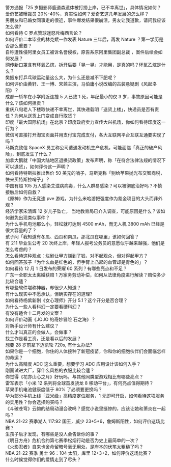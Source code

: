警方通报「25 岁摄影师鹿道森遗体被打捞上岸，已不幸离世」，具体情况如何？  
爱奇艺被曝裁员 20%-40%，真实性如何？爱奇艺这几年发展的怎么样？  
男朋友和已婚女同事走的很近，事件爆发结果很崩溃，男友让我道歉，请问我应该怎么做?  
如何看待 C 罗点赞球迷怒斥梅西言论？  
如何评价二本毕业的林克斌一作发表 Nature 三年后，再发 Nature ？第一学历是否那么重要？  
自称遭性侵阿里女员工被诉名誉侵权，原告系原阿里集团副总裁 ，案件后续会如何发展？  
网传新口罩含有环氧乙烷，拆开后要「晃一晃」才能用，是真的吗？环氧乙烷是什么？  
樊振东打乒乓球运动量这么大，为什么还是减不下肥呢？  
如何评价由黄轩、王一博、宋茜主演，马伯庸小说改编的古装悬疑剧《风起洛阳》？  
成都一轿车在小学附近连撞 5 人已致 1 死，年纪最小的仅 3 岁，事故原因可能是什么？该如何担责？  
重庆八旬老人下楼取快递不幸离世，其快递载明「送货上楼」，快递员是否有责任？为何从送货上门变成自行取货？  
印度「最大国际机场」在北京？印度政府卖力宣传大兴机场，你如何看待印度这一行为？  
微信可直接打开淘宝页面并用支付宝完成支付，各大互联网平台互联互通要实现了吗？  
马斯克致信 SpaceX 员工称公司遭遇发动机生产危机，可能面临「真正的破产风险」，到底发生了什么？  
加拿大鹅就「中国大陆地区退换货政策」发布声明，称「在符合法律法规的情况下可以退货」，如何评价这一声明？  
如何看待特斯拉推出售价 50 美元的哨子，马斯克称「别给苹果抛光布交智商税，快来买特斯拉哨子」？  
中国有超 105 万人感染艾滋病病毒，什么人群易感染？可以被彻底治好吗？不慎接触后如何自救？  
《原神》作为无竞速 pve 游戏，为什么米哈游把强度作为氪金项目的大头而非外观？  
经济学家宋清辉 12 岁儿子坠亡， 当地教育局已介入调查，可能原因是什么？该如何避免出现类似事件？  
为什么手机电池那么小，轻松就可达到 4500 mAh，而无人机 3800 mAh 已经是很大容量的了？  
孩子问「我知道有冬瓜、西瓜和南瓜，那北瓜在哪里」该如何回答？  
有 211 毕业生公考 20 次终上岸，年轻人报考公务员的意愿似乎越来越强，他们是怎么考虑的？  
怎么看待这种观点：烂剧让甲方赚到了钱，对不起观众，但对得起甲方？  
如何回答孩子「为什么血是红色的，但手臂上凸起的血管却是青色的」？  
如何看待 12 月 1 日发布的荣耀 60 系列？有哪些亮点和不足？  
广东一全职太太离婚获赔 1 万家务劳动补偿，​如何从法律角度进行解读？赔偿多少比较合适？  
有哪些软件堪称神器，却很少人知道？  
有什么现实中不愿承认，但确实存在的道理?  
如何看待杨紫新剧《女心理师》开分 5.1？这个开分是否合理？  
为什么一些人看科幻一定要看硬科幻？  
有没有适合十二月发的文案？  
如何评价动画《JOJO 的奇妙冒险 石之海》？  
对新手设计师有什么建议？  
什么才叫真正的会做人，会做事？  
找工作是看工资，还是看以后的发展？  
想要 28 岁前拿下迈凯轮 720s, 有什么办法?  
如果你是一个细胞，你住的人体接种了新冠疫苗，你和你的细胞伙伴们会面临怎样的命运？  
为什么高精度 ADC 这么重要，想要学习 ADC 应用设计该如何入手？  
刚面试进大厂，穿什么风格的衣服比较合适？  
你觉得《花亦山心之月》好玩吗，与其他同类型游戏相比有哪些亮点？  
雷军表示「小米 12 系列将全球首发骁龙 8 移动平台」，有何亮点值得期待？  
苹果手机电池健康度低于 80% 了必须要更换吗？  
华为部分手机上线「亚米级」高精度定位服务，1 元即可开启，如何看待这项服务的实用性？你会选择购买吗？  
《斗破苍穹》云韵的结局动漫会改吗？感觉小说里挺惨的，应该让她和萧炎在一起吗？  
NBA 21-22 赛季湖人 117:92 国王，威少 23+5+6，詹姆斯阳性，如何评价这场比赛？  
生孩子后才发现，有哪些是没人会告诉你的事？  
《明日方舟》危机合约第七赛季松烟行动是否为史上最简单的一次？  
《火影忍者》自来也舍命留暗号毫无用处，是岸本的伏笔太粗糙了吗？  
NBA 21-22 赛季 勇士 96：104 太阳，库里 12+3+2，如何评价这场比赛？  
什么时候觉得你们的爱情走到了尽头？  
